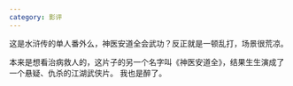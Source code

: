 ```yaml
---
category: 影评
---
```

这是水浒传的单人番外么，神医安道全会武功？反正就是一顿乱打，场景很荒凉。

本来是想看治病救人的，这片子的另一个名字叫《神医安道全》，结果生生演成了一个悬疑、仇杀的江湖武侠片。
我也是醉了。
